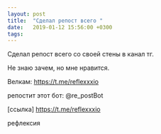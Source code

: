 ```yaml
---
layout: post
title:  "Сделал репост всего "
date:   2019-01-12 15:56:00 +0300
tags:   
---
```


Сделал репост всего со своей стены в канал тг. 

Не знаю зачем, но мне нравится.

<!--excerpt-->

Велкам: https://t.me/reflexxxio 

репостит этот бот: @re_postBot

[ссылка] https://t.me/reflexxxio

рефлексия
